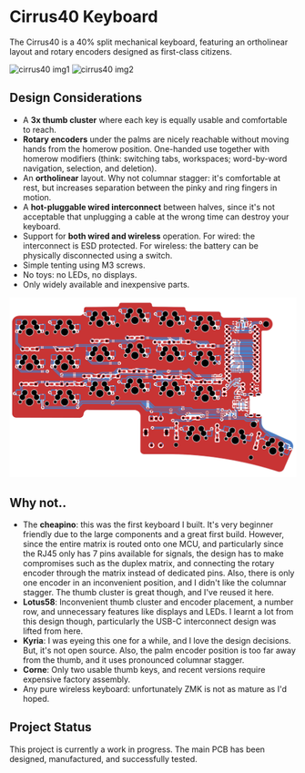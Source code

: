 # Cirrus40 Keyboard

The Cirrus40 is a 40% split mechanical keyboard, featuring an ortholinear layout and rotary encoders designed as first-class citizens.

![cirrus40 img1](/img/img1.jpg)
![cirrus40 img2](/img/img2.jpg)

## Design Considerations

- A **3x thumb cluster** where each key is equally usable and comfortable to reach.
- **Rotary encoders** under the palms are nicely reachable without moving hands from the homerow position. One-handed use together with homerow modifiers (think: switching tabs, workspaces; word-by-word navigation, selection, and deletion).
- An **ortholinear** layout. Why not columnar stagger: it's comfortable at rest, but increases separation between the pinky and ring fingers in motion.
- A **hot-pluggable wired interconnect** between halves, since it's not acceptable that unplugging a cable at the wrong time can destroy your keyboard.
- Support for **both wired and wireless** operation. For wired: the interconnect is ESD protected. For wireless: the battery can be physically disconnected using a switch.
- Simple tenting using M3 screws.
- No toys: no LEDs, no displays.
- Only widely available and inexpensive parts.

![cirrus40 pcb render](/img/pcb_render.png)

## Why not..

- The **cheapino**: this was the first keyboard I built. It's very beginner friendly due to the large components and a great first build. However, since the entire matrix is routed onto one MCU, and particularly since the RJ45 only has 7 pins available for signals, the design has to make compromises such as the duplex matrix, and connecting the rotary encoder through the matrix instead of dedicated pins. Also, there is only one encoder in an inconvenient position, and I didn't like the
  columnar stagger. The thumb cluster is great though, and I've reused it here.
- **Lotus58**: Inconvenient thumb cluster and encoder placement, a number row, and unnecessary features like displays and LEDs. I learnt a lot from this design though, particularly the USB-C interconnect design was lifted from here.
- **Kyria**: I was eyeing this one for a while, and I love the design decisions. But, it's not open source. Also, the palm encoder position is too far away from the thumb, and it uses pronounced columnar stagger.
- **Corne**: Only two usable thumb keys, and recent versions require expensive factory assembly.
- Any pure wireless keyboard: unfortunately ZMK is not as mature as I'd hoped.

## Project Status

This project is currently a work in progress. The main PCB has been designed, manufactured, and successfully tested.

